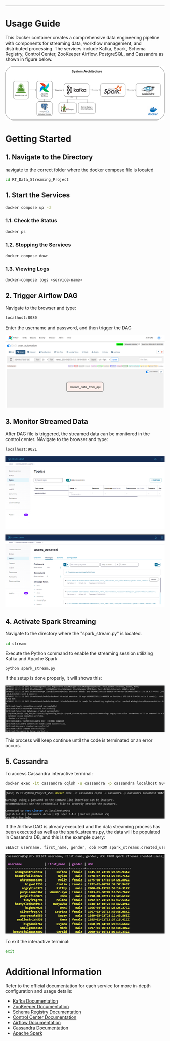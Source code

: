***
# **Usage Guide**
This Docker container creates a comprehensive data engineering pipeline with components for streaming data, workflow management, and distributed processing. The services include Kafka, Spark, Schema Registry, Control Center, ZooKeeper Airflow, PostgreSQL, and Cassandra as shown in figure below.

![System Architecture Figure](https://github.com/brmil07/RT_Data_Streaming_Project/blob/main/System_Architecture.png)

# **Getting Started**
## **1. Navigate to the Directory**
navigate to the correct folder where the docker compose file is located
```bash
cd RT_Data_Streaming_Project
```
## **1. Start the Services**
```bash
docker compose up -d
```

### **1.1. Check the Status**
```bash
docker ps
```
### **1.2. Stopping the Services**
```bash
docker compose down
```
### **1.3. Viewing Logs**
```bash
docker-compose logs <service-name>
```

## **2. Trigger Airflow DAG**
Navigate to the browser and type:
```bash
localhost:8080
```
Enter the username and password, and then trigger the DAG

![airflow](https://github.com/brmil07/RT_Data_Streaming_Project/blob/main/guide/airflow_data_stream.png)

## **3. Monitor Streamed Data**
After DAG file is triggered, the streamed data can be monitored in the control center.
NAvigate to the browser and type:
```bash
localhost:9021
```
![control center topic](https://github.com/brmil07/RT_Data_Streaming_Project/blob/main/guide/control_center.png)

![control center monitor](https://github.com/brmil07/RT_Data_Streaming_Project/blob/main/guide/control_center_data_stream.png)

## **4. Activate Spark Streaming**
Navigate to the directory where the "spark_stream.py" is located.
```bash
cd stream
```
Execute the Python command to enable the streaming session utilizing Kafka and Apache Spark
```bash
python spark_stream.py
```
If the setup is done properly, it will shows this:

![spark stream](https://github.com/brmil07/RT_Data_Streaming_Project/blob/main/guide/spark_stream.png)

This process will keep continue until the code is terminated or an error occurs.

## **5. Cassandra**
To access Cassandra interactive terminal:
```bash
docker exec -it cassandra cqlsh -u cassandra -p cassandra localhost 9042
```
![cassandra cqlsh](https://github.com/brmil07/RT_Data_Streaming_Project/blob/main/guide/access_cassandra.png)

If the Airflow DAG is already executed and the data streaming process has been executed as well as the spark_streams.py,
the data will be populated in Cassandra DB, and this is the example query:
```bash
SELECT username, first_name, gender, dob FROM spark_streams.created_users;
```
![cassandra cqlsh](https://github.com/brmil07/RT_Data_Streaming_Project/blob/main/guide/cassandra_query.png)

To exit the interactive terminal:
```bash
exit
```

# **Additional Information**
Refer to the official documentation for each service for more in-depth configuration and usage details:

* [Kafka Documentation](https://kafka.apache.org/documentation/)
* [ZooKeeper Documentation](https://zookeeper.apache.org/documentation.html)
* [Schema Registry Documentation](https://docs.confluent.io/platform/current/schema-registry/index.html)
* [Control Center Documentation](https://docs.confluent.io/platform/current/control-center/index.html)
* [Airflow Documentation](https://airflow.apache.org/docs/)
* [Cassandra Documentation](https://cassandra.apache.org/doc/latest/)
* [Apache Spark](https://spark.apache.org/docs/latest/)